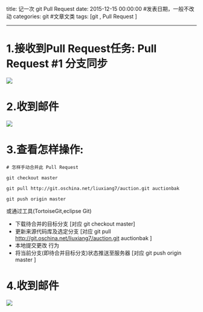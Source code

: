 title: 记一次 git  Pull Request
date: 2015-12-15 00:00:00 #发表日期，一般不改动
categories: git  #文章文类
tags: [git , Pull Request ]



---
# 1.接收到Pull Request任务: Pull Request #1 分支同步

![]( http://7xnbs3.com1.z0.glb.clouddn.com/15-12-15/82136519.jpg)


<!--


-->





# 2.收到邮件
![]( http://7xnbs3.com1.z0.glb.clouddn.com/15-12-15/81861364.jpg)


<!--


-->



# 3.查看怎样操作:
```
# 怎样手动合并此 Pull Request

git checkout master
   
git pull http://git.oschina.net/liuxiang7/auction.git auctionbak
 
git push origin master
```
或通过工具(TortoiseGit,eclipse Git)
* 下载待合并的目标分支 [对应  git checkout master]
*   更新来源代码库及选定分支 [对应  git pull http://git.oschina.net/liuxiang7/auction.git auctionbak ]
*   本地提交更改 行为
*   将当前分支(即待合并目标分支)状态推送至服务器 [对应  git push origin master ]


# 4.收到邮件
![]( http://7xnbs3.com1.z0.glb.clouddn.com/15-12-15/79177319.jpg)


<!-- 


-->



<!-- more -->




